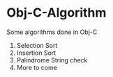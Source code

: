 # Obj-C-Algorithm
Some algorithms done in Obj-C <br>

1. Selection Sort
2. Insertion Sort
3. Palindrome String check
4. More to come
